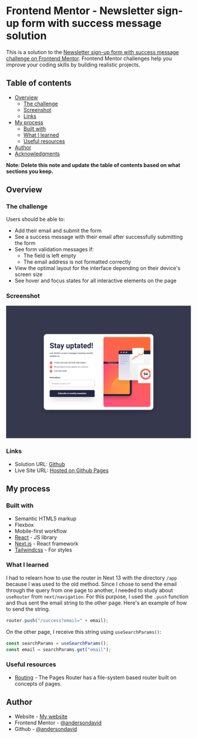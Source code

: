 # Frontend Mentor - Newsletter sign-up form with success message solution

This is a solution to the [Newsletter sign-up form with success message challenge on Frontend Mentor](https://www.frontendmentor.io/challenges/newsletter-signup-form-with-success-message-3FC1AZbNrv). Frontend Mentor challenges help you improve your coding skills by building realistic projects. 

## Table of contents

- [Overview](#overview)
  - [The challenge](#the-challenge)
  - [Screenshot](#screenshot)
  - [Links](#links)
- [My process](#my-process)
  - [Built with](#built-with)
  - [What I learned](#what-i-learned)
  - [Useful resources](#useful-resources)
- [Author](#author)
- [Acknowledgments](#acknowledgments)

**Note: Delete this note and update the table of contents based on what sections you keep.**

## Overview

### The challenge

Users should be able to:

- Add their email and submit the form
- See a success message with their email after successfully submitting the form
- See form validation messages if:
  - The field is left empty
  - The email address is not formatted correctly
- View the optimal layout for the interface depending on their device's screen size
- See hover and focus states for all interactive elements on the page

### Screenshot

![](./screenshot.png)



### Links

- Solution URL: [Github](https://github.com/andersondavid/newsletter-signup-form-with-success-message)
- Live Site URL: [Hosted on Github Pages](https://andersondavid.github.io/newsletter-signup-form-with-success-message/)

## My process

### Built with

- Semantic HTML5 markup
- Flexbox
- Mobile-first workflow
- [React](https://reactjs.org/) - JS library
- [Next.js](https://nextjs.org/) - React framework
- [Tailwindcss](https://tailwindcss.com/) - For styles


### What I learned


I had to relearn how to use the router in Next 13 with the directory `/app` because I was used to the old method. Since I chose to send the email through the query from one page to another, I needed to study about `useRouter` from `next/navigation`. For this purpose, I used the `.push` function and thus sent the email string to the other page. Here's an example of how to send the string.

```js
router.push("/success?email=" + email);
```
On the other page, I receive this string using `useSearchParams()`:

```js
const searchParams = useSearchParams();
const email = searchParams.get("email");
```


### Useful resources

- [Routing](https://nextjs.org/docs/pages/building-your-application/routing) - The Pages Router has a file-system based router built on concepts of pages.

## Author

- Website - [My website](https://andersondavid.vercel.app/)
- Frontend Mentor - [@andersondavid](https://www.frontendmentor.io/profile/andersondavid)
- Github - [@andersondavid](https://github.com/andersondavid)